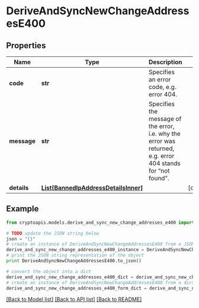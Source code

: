 # DeriveAndSyncNewChangeAddressesE400


## Properties
Name | Type | Description | Notes
------------ | ------------- | ------------- | -------------
**code** | **str** | Specifies an error code, e.g. error 404. | 
**message** | **str** | Specifies the message of the error, i.e. why the error was returned, e.g. error 404 stands for “not found”. | 
**details** | [**List[BannedIpAddressDetailsInner]**](BannedIpAddressDetailsInner.md) |  | [optional] 

## Example

```python
from cryptoapis.models.derive_and_sync_new_change_addresses_e400 import DeriveAndSyncNewChangeAddressesE400

# TODO update the JSON string below
json = "{}"
# create an instance of DeriveAndSyncNewChangeAddressesE400 from a JSON string
derive_and_sync_new_change_addresses_e400_instance = DeriveAndSyncNewChangeAddressesE400.from_json(json)
# print the JSON string representation of the object
print DeriveAndSyncNewChangeAddressesE400.to_json()

# convert the object into a dict
derive_and_sync_new_change_addresses_e400_dict = derive_and_sync_new_change_addresses_e400_instance.to_dict()
# create an instance of DeriveAndSyncNewChangeAddressesE400 from a dict
derive_and_sync_new_change_addresses_e400_form_dict = derive_and_sync_new_change_addresses_e400.from_dict(derive_and_sync_new_change_addresses_e400_dict)
```
[[Back to Model list]](../README.md#documentation-for-models) [[Back to API list]](../README.md#documentation-for-api-endpoints) [[Back to README]](../README.md)


